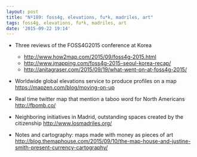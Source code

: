 ```yaml
---
layout: post
title: "Nº189: foss4g, elevations, fu*k, madriles, art"
tags: foss4g, elevations, fu*k, madriles, art
date: '2015-09-22 19:14'
---
```


* Three reviews of the FOSS4G2015 conference at Korea 
  * http://www.how2map.com/2015/09/foss4g-2015.html
  * http://www.jmapping.com/foss4g-2015-seoul-korea-recap/
  * http://anitagraser.com/2015/09/19/what-went-on-at-foss4g-2015/

* Worldwide global elevations service to produce profiles on a map
  https://mapzen.com/blog/moving-on-up

* Real time twitter map that mention a taboo word for North Americans
  http://fbomb.co/

* Neighboring initiatives in Madrid, outstanding spaces created by the citizenship
  http://www.losmadriles.org/

* Notes and cartography: maps made with money as pieces of art
  http://blog.themaphouse.com/2015/09/10/the-map-house-and-justine-smith-present-currency-cartography/
